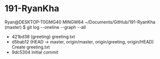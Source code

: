# 191-RyanKha

Ryan@DESKTOP-T0GMG40 MINGW64 ~/Documents/GitHub/191-RyanKha (master)
$ git log --oneline --graph --all
* 421bd38 (greeting) greeting.txt
* d5bab12 (HEAD -> master, origin/master, origin/greeting, origin/HEAD) Create greeting.txt
* 9dc5304 Initial commit
